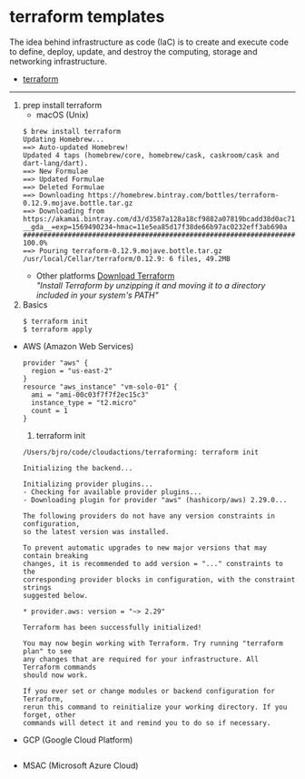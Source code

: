# terraform templates
The idea behind infrastructure as code (IaC) is to create and execute code to define, deploy, update, and destroy the computing, storage and networking infrastructure.
* [terraform](https://www.terraform.io)

***
1. prep install terraform
   * macOS (Unix)
   ```
   $ brew install terraform
   Updating Homebrew...
   ==> Auto-updated Homebrew!
   Updated 4 taps (homebrew/core, homebrew/cask, caskroom/cask and dart-lang/dart).
   ==> New Formulae
   ==> Updated Formulae
   ==> Deleted Formulae
   ==> Downloading https://homebrew.bintray.com/bottles/terraform-0.12.9.mojave.bottle.tar.gz
   ==> Downloading from https://akamai.bintray.com/d3/d3587a128a18cf9882a07819bcadd38d0ac71699d83b4bae5afb65956be7ee45?__gda__=exp=1569490234~hmac=11e5ea85d17f38de66b97ac0232eff3ab690a
   ######################################################################## 100.0%
   ==> Pouring terraform-0.12.9.mojave.bottle.tar.gz
   /usr/local/Cellar/terraform/0.12.9: 6 files, 49.2MB
   ```
   * Other platforms [Download Terraform](https://www.terraform.io/downloads.html)
     <br><i>"Install Terraform by unzipping it and moving it to a directory included in your system's PATH"</i>
1. Basics
   ```
   $ terraform init
   $ terraform apply
   ```

* AWS (Amazon Web Services)
   ```
   provider "aws" {
     region = "us-east-2"
   }
   resource "aws_instance" "vm-solo-01" {
     ami = "ami-00c03f7f7f2ec15c3"
     instance_type = "t2.micro"
     count = 1
   }
   ```
   1. terraform init
   ```
   /Users/bjro/code/cloudactions/terraforming: terraform init

   Initializing the backend...

   Initializing provider plugins...
   - Checking for available provider plugins...
   - Downloading plugin for provider "aws" (hashicorp/aws) 2.29.0...

   The following providers do not have any version constraints in configuration,
   so the latest version was installed.

   To prevent automatic upgrades to new major versions that may contain breaking
   changes, it is recommended to add version = "..." constraints to the
   corresponding provider blocks in configuration, with the constraint strings
   suggested below.

   * provider.aws: version = "~> 2.29"
   
   Terraform has been successfully initialized!
   
   You may now begin working with Terraform. Try running "terraform plan" to see
   any changes that are required for your infrastructure. All Terraform commands
   should now work.

   If you ever set or change modules or backend configuration for Terraform,
   rerun this command to reinitialize your working directory. If you forget, other
   commands will detect it and remind you to do so if necessary.
   ```

* GCP (Google Cloud Platform)
```
```

* MSAC (Microsoft Azure Cloud)
```
```
